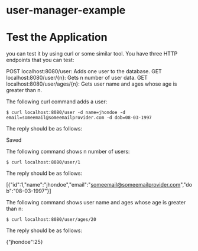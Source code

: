 # user-manager-example

# Test the Application

you can test it by using curl or some similar tool. You have three HTTP endpoints that you can test:

POST localhost:8080/user: Adds one user to the database. 
GET localhost:8080/user/{n}: Gets n number of user data.
GET localhost:8080/user/ages/{n}: Gets user name and ages whose age is greater than n. 

The following curl command adds a user:

```
$ curl localhost:8080/user -d name=jhondoe -d email=someemail@someemailprovider.com -d dob=08-03-1997
```

The reply should be as follows:

Saved

The following command shows n number of users:

```
$ curl localhost:8080/user/1
```

The reply should be as follows:

[{"id":1,"name":"jhondoe","email":"someemail@someemailprovider.com","dob":"08-03-1997"}]

The following command shows user name and ages whose age is greater than n:

```
$ curl localhost:8080/user/ages/20
```
The reply should be as follows:

{"jhondoe":25}
